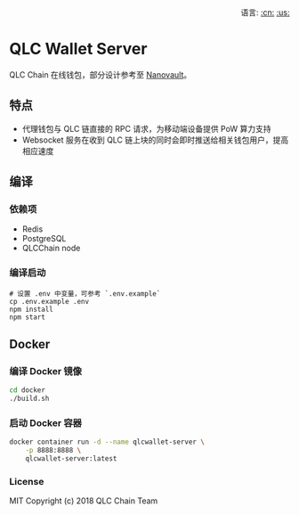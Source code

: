 <div align="right">语言: 
<a title="Chinese" href="README_CN.md">:cn:</a>
<a title="Englisth" href="README.md">:us:</a></div>

# QLC Wallet Server

QLC Chain 在线钱包，部分设计参考至 [Nanovault](https://nanovault.io/)。

## 特点

- 代理钱包与 QLC 链直接的 RPC 请求，为移动端设备提供 PoW 算力支持
- Websocket 服务在收到 QLC 链上块的同时会即时推送给相关钱包用户，提高相应速度

## 编译

### 依赖项

- Redis
- PostgreSQL
- QLCChain node

### 编译启动
```
# 设置 .env 中变量，可参考 `.env.example`
cp .env.example .env
npm install
npm start
```

## Docker

### 编译 Docker 镜像

```bash
cd docker
./build.sh
```

### 启动 Docker 容器

```bash
docker container run -d --name qlcwallet-server \
    -p 8888:8888 \
    qlcwallet-server:latest
```

### License

 MIT Copyright (c) 2018 QLC Chain Team